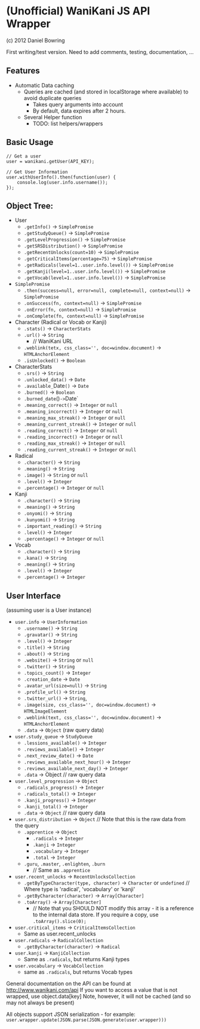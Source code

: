 # (Unofficial) WaniKani JS API Wrapper

(c) 2012 Daniel Bowring

First writing/test version. Need to add comments, testing, documentation, ...

## Features

- Automatic Data caching
    - Queries are cached (and stored in localStorage where available) to
        avoid duplicate queries
        - Takes query arguments into account
        - By default, data expires after 2 hours.
    - Several Helper function
        - TODO: list helpers/wrappers

## Basic Usage

    // Get a user
    user = wanikani.getUser(API_KEY);

    // Get User Information
    user.withUserInfo().then(function(user) {
        console.log(user.info.username());
    });


## Object Tree:
- User
    - `.getInfo()` -> `SimplePromise`
    - `.getStudyQueue()` -> `SimplePromise`
    - `.getLevelProgression()` -> `SimplePromise`
    - `.getSRSDistribution()` -> `SimplePromise`
    - `.getRecentUnlocks(count=10)` -> `SimplePromise`
    - `.getCriticalItems(percentage=75)` -> `SimplePromise`
    - `.getRadicals(level=1..user.info.level())` -> `SimplePromise`
    - `.getKanji(level=1..user.info.level())` -> `SimplePromise`
    - `.getVocab(level=1..user.info.level())` -> `SimplePromise`
- `SimplePromise`
    - `.then(success=null, error=null, complete=null, context=null)` -> `SimplePromise`
    - `.onSuccess(fn, context=null)` -> `SimplePromise`
    - `.onError(fn, context=null)` -> `SimplePromise`
    - `.onComplete(fn, context=null)` -> `SimplePromise`
- Character (Radical or Vocab or Kanji)
    - `.stats()` -> `CharacterStats`
    - `.url()` -> `String`
        - // WaniKani URL
    - `.weblink(tetx, css_class='', doc=window.document)` -> `HTMLAnchorElement`
    - `.isUnlocked()` -> `Boolean`
- CharacterStats
    - `.srs()` -> `String`
    - `.unlocked_data()` -> `Date`
    - `.available_`Date`()` -> `Date`
    - `.burned()` -> `Boolean`
    - `.burned_date`()` -> `Date`
    - `.meaning_correct()` -> `Integer` or `null`
    - `.meaning_incorrect()` -> `Integer` or `null`
    - `.meaning_max_streak()` -> `Integer` or `null`
    - `.meaning_current_streak()` -> `Integer` or `null`
    - `.reading_correct()` -> `Integer` or `null`
    - `.reading_incorrect()` -> `Integer` or `null`
    - `.reading_max_streak()` -> `Integer` or `null`
    - `.reading_current_streak()` -> `Integer` or `null`
- Radical
    - `.character()` -> `String`
    - `.meaning()` -> `String`
    - `.image()` -> `String` or `null`
    - `.level()` -> `Integer`
    - `.percentage()` -> `Integer` or `null`
- Kanji
    - `.character()` -> `String`
    - `.meaning()` -> `String`
    - `.onyomi()` -> `String`
    - `.kunyomi()` -> `String`
    - `.important_reading()` -> `String`
    - `.level()` -> `Integer`
    - `.percentage()` -> `Integer` or `null`
- Vocab
    - `.character()` -> `String`
    - `.kana()` -> `String`
    - `.meaning()` -> `String`
    - `.level()` -> `Integer`
    - `.percentage()` -> `Integer`

## User Interface
(assuming user is a User instance)

- `user.info` -> `UserInformation`
    - `.username()` -> `String`
    - `.gravatar()` -> `String`
    - `.level()` -> `Integer`
    - `.title()` -> `String`
    - `.about()` -> `String`
    - `.website()` -> `String` or `null`
    - `.twitter()` -> `String`
    - `.topics_count()` -> `Integer`
    - `.creation_date` -> `Date`
    - `.avatar_url(size=null)` -> `String`
    - `.profile_url()` -> `String`
    - `.twitter_url()` -> `String`,
    - `.image(size, css_class='', doc=window.document)` -> `HTMLImageElement`
    - `.weblink(text, css_class='', doc=window.document)` -> `HTMLAnchorElement`
    - `.data` -> `Object` (raw query data)
- `user.study_queue` -> `StudyQueue`
    - `.lessions_available()` -> `Integer`
    - `.reviews_available()` -> `Integer`
    - `.next_review_date()` -> `Date`
    - `.reviews_available_next_hour()` -> `Integer`
    - `.reviews_available_next_day()` -> `Integer`
    - `.data` -> Object // raw query data
- `user.level_progression` -> `Object`
    - `.radicals_progress()` -> `Integer`
    - `.radicals_total()` -> `Integer`
    - `.kanji_progress()` -> `Integer`
    - `.kanji_total()` -> `Integer`
    - `.data` -> `Object` // raw query data
- `user.srs_distribution` -> `Object` // Note that this is the raw data from the query
    - `.apprentice` -> `Object`
        - `.radicals` -> `Integer`
        - `.kanji` -> `Integer`
        - `.vocabulary` -> `Integer`
        - `.total` -> `Integer`
    - `.guru`, `.master`, `.enlighten`, `.burn`
        - // Same as `.apprentice`
- `user.recent_unlocks` -> `RecentUnlocksCollection`
    - `.getByTypeCharacter(type, character)` -> `Character` or `undefined`
        // Where type is 'radical', 'vocabulary' or 'kanji'
    - `.getByCharacter(character)` -> `Array[Character]`
    - `.toArray()` -> `Array[Character]`
        - // Note that you SHOULD NOT modify this array - it is a 
          reference to the internal data store.
          If you require a copy, use `.toArray().slice(0);`
- `user.critical_items` -> `CriticalItemsCollection`
    - Same as user.recent_unlocks
- `user.radicals` -> `RadicalCollection`
    - `.getByCharacter(character)` -> `Radical`
- `user.kanji` -> `KanjiCollection`
    - Same as `.radicals`, but returns Kanji types
- `user.vocabulary` -> `VocabCollection`
    - same as `.radicals`, but returns Vocab types

General documentation on the API can be found at
http://www.wanikani.com/api
If you want to access a value that is not wrapped, use object.data[key]
Note, however, it will not be cached (and so may not always be present)

All objects support JSON serialization - for example:
`user.wrapper.update(JSON.parse(JSON.generate(user.wrapper)))`
